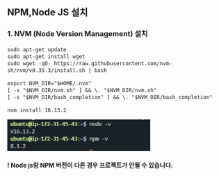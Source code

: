 ## NPM,Node JS 설치



### 1. NVM (Node Version Management) 설치

```
sudo apt-get update
sudo apt-get install wget
sudo wget -qO- https://raw.githubusercontent.com/nvm-sh/nvm/v0.35.3/install.sh | bash
```

```
export NVM_DIR="$HOME/.nvm"
[ -s "$NVM_DIR/nvm.sh" ] && \. "$NVM_DIR/nvm.sh"
[ -s "$NVM_DIR/bash_completion" ] && \. "$NVM_DIR/bash_completion"
```

```
nvm install 16.13.2
```

![image-20220214145951584](https://raw.githubusercontent.com/rudy0103/save-image-repo/master/img/image-20220214145951584.png)





#### ! Node js랑 NPM 버전이 다른 경우 프로젝트가 안될 수 있습니다.







